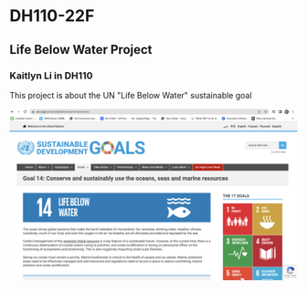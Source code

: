 # DH110-22F

## Life Below Water Project
### Kaitlyn Li in DH110

This project is about the UN "Life Below Water" sustainable goal

![screen shot of UN](../screenshotofUN.png)
